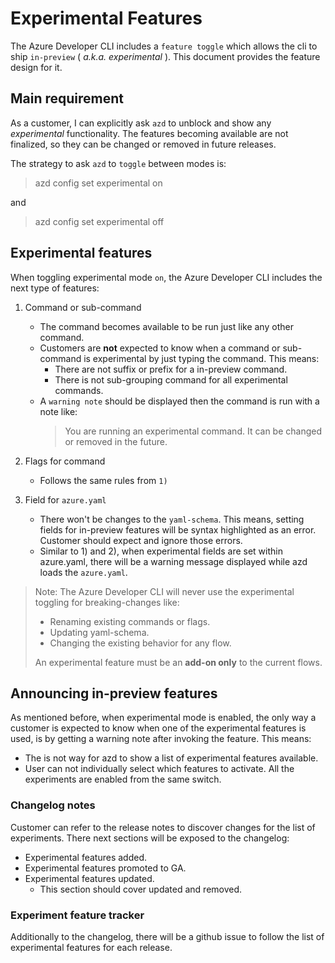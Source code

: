 # Experimental Features

The Azure Developer CLI includes a `feature toggle` which allows the cli to ship `in-preview` ( _a.k.a. experimental_ ). This document provides the feature design for it.

## Main requirement

As a customer, I can explicitly ask `azd` to unblock and show any _experimental_ functionality. The features becoming available are not finalized, so they can be changed or removed in future releases.

The strategy to ask `azd` to `toggle` between modes is:

> azd config set experimental on

and

> azd config set experimental off

## Experimental features

When toggling experimental mode `on`, the Azure Developer CLI includes the next type of features:

1. Command or sub-command
    - The command becomes available to be run just like any other command.
    - Customers are **not** expected to know when a command or sub-command is experimental by just typing the command. This means:
      - There are not suffix or prefix for a in-preview command.
      - There is not sub-grouping command for all experimental commands.
    - A `warning note` should be displayed then the command is run with a note like:
      > You are running an experimental command. It can be changed or removed in the future.

1. Flags for command
    - Follows the same rules from `1)`

1. Field for `azure.yaml`
    - There won't be changes to the `yaml-schema`. This means, setting fields for in-preview features will be syntax highlighted as an error. Customer should expect and ignore those errors.
    - Similar to 1) and 2), when experimental fields are set within azure.yaml, there will be a warning message displayed while azd loads the `azure.yaml`.

> Note: The Azure Developer CLI will never use the experimental toggling for breaking-changes like:
> - Renaming existing commands or flags.
> - Updating yaml-schema.
> - Changing the existing behavior for any flow.
>
> An experimental feature must be an **add-on only** to the current flows.

## Announcing in-preview features

As mentioned before, when experimental mode is enabled, the only way a customer is expected to know when one of the experimental features is used, is by getting a warning note after invoking the feature. This means:

- The is not way for azd to show a list of experimental features available.
- User can not individually select which features to activate. All the experiments are enabled from the same switch.

### Changelog notes

Customer can refer to the release notes to discover changes for the list of experiments. There next sections will be exposed to the changelog:

- Experimental features added.
- Experimental features promoted to GA.
- Experimental features updated.
  - This section should cover updated and removed.

### Experiment feature tracker

Additionally to the changelog, there will be a github issue to follow the list of experimental features for each release.
